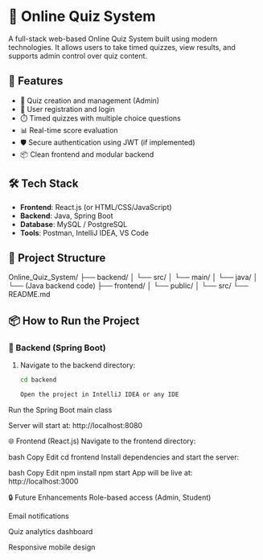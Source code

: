 # 🧠 Online Quiz System

A full-stack web-based Online Quiz System built using modern technologies. It allows users to take timed quizzes, view results, and supports admin control over quiz content.

## 🚀 Features

- 📝 Quiz creation and management (Admin)
- 👤 User registration and login
- ⏱️ Timed quizzes with multiple choice questions
- 📊 Real-time score evaluation
- 🛡️ Secure authentication using JWT (if implemented)
- 📦 Clean frontend and modular backend

## 🛠 Tech Stack

- **Frontend**: React.js (or HTML/CSS/JavaScript)
- **Backend**: Java, Spring Boot
- **Database**: MySQL / PostgreSQL
- **Tools**: Postman, IntelliJ IDEA, VS Code

## 📂 Project Structure

Online_Quiz_System/
├── backend/
│ └── src/
│ └── main/
│ └── java/
│ └── (Java backend code)
├── frontend/
│ └── public/
│ └── src/
└── README.md


## 📦 How to Run the Project

### 🔧 Backend (Spring Boot)

1. Navigate to the backend directory:
   ```bash
   cd backend

   Open the project in IntelliJ IDEA or any IDE

Run the Spring Boot main class

Server will start at:
http://localhost:8080

🌐 Frontend (React.js)
Navigate to the frontend directory:

bash
Copy
Edit
cd frontend
Install dependencies and start the server:

bash
Copy
Edit
npm install
npm start
App will be live at:
http://localhost:3000

🔒 Future Enhancements
Role-based access (Admin, Student)

Email notifications

Quiz analytics dashboard

Responsive mobile design
